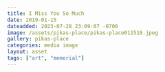 ```yaml
---
title: I Miss You So Much
date: 2019-01-15
dateadded: 2023-07-28 23:09:07 -0700
image: /assets/pikas-place/pikas-place011519.jpeg
gallery: pikas-place
categories: media image
layout: asset
tags: ["art", "memorial"]
--- 
```

